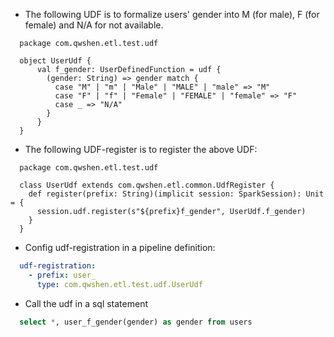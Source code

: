 - The following UDF is to formalize users' gender into M (for male),  F (for female) and N/A for not available.
```scale
  package com.qwshen.etl.test.udf
  
  object UserUdf {
      val f_gender: UserDefinedFunction = udf {
        (gender: String) => gender match {
          case "M" | "m" | "Male" | "MALE" | "male" => "M"
          case "F" | "f" | "Female" | "FEMALE" | "female" => "F"
          case _ => "N/A"
        }
      }
  }
```
- The following UDF-register is to register the above UDF:
```scaka
  package com.qwshen.etl.test.udf

  class UserUdf extends com.qwshen.etl.common.UdfRegister {
    def register(prefix: String)(implicit session: SparkSession): Unit = {
      session.udf.register(s"${prefix}f_gender", UserUdf.f_gender)
    }
  }
```
- Config udf-registration in a pipeline definition:
```yaml
  udf-registration:
    - prefix: user_
      type: com.qwshen.etl.test.udf.UserUdf

```
- Call the udf in a sql statement
```sql
  select *, user_f_gender(gender) as gender from users
```

